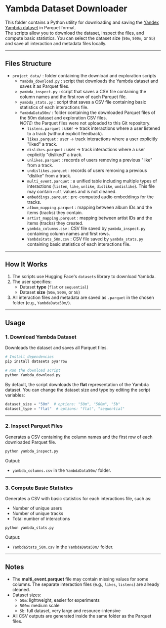 # Yambda Dataset Downloader

This folder contains a Python utility for downloading and saving the [Yandex Yambda dataset](https://huggingface.co/datasets/yandex/yambda) in Parquet format.  
The scripts allow you to download the dataset, inspect the files, and compute basic statistics. You can select the dataset size (`50m`, `500m`, or `5b`) and save all interaction and metadata files locally.

---

## Files Structure

- `project_data/` : folder containing the download and exploration scripts
  - `Yambda_download.py` : script that downloads the Yambda dataset and saves it as Parquet files.
  - `yambda_inspect.py` : script that saves a CSV file containing the column names and the first row of each Parquet file.
  - `yambda_stats.py` : script that saves a CSV file containing basic statistics of each interactions file.
  - `YambdaData50m/` : folder containing the downloaded Parquet files of the 50m dataset and exploration CSV files.  
    *NOTE:* the Parquet files were not uploaded to this Git repository.
    - `listens.parquet` : user → track interactions where a user listened to a track (without explicit feedback).
    - `likes.parquet` : user → track interactions where a user explicitly "liked" a track.
    - `dislikes.parquet` : user → track interactions where a user explicitly "disliked" a track.
    - `unlikes.parquet` : records of users removing a previous "like" from a track.
    - `undislikes.parquet` : records of users removing a previous "dislike" from a track.
    - `multi_event.parquet` : a unified table including multiple types of interactions (`listen`, `like`, `unlike`, `dislike`, `undislike`). This file may contain `null` values and is not cleaned.
    - `embeddings.parquet` : pre-computed audio embeddings for the tracks.
    - `album_mapping.parquet` : mapping between album IDs and the items (tracks) they contain.
    - `artist_mapping.parquet` : mapping between artist IDs and the items (tracks) they created.
    - `yambda_columns.csv` : CSV file saved by `yambda_inspect.py` containing column names and first rows.
    - `YambdaStats_50m.csv` : CSV file saved by `yambda_stats.py` containing basic statistics of each interactions file.

---

## How It Works

1. The scripts use Hugging Face's `datasets` library to download Yambda.
2. The user specifies:
   - Dataset **type** (`flat` or `sequential`)  
   - Dataset **size** (`50m`, `500m`, or `5b`)  
3. All interaction files and metadata are saved as `.parquet` in the chosen folder (e.g., `YambdaData50m/`).

---

## Usage

### 1. Download Yambda Dataset
Downloads the dataset and saves all Parquet files.

```bash
# Install dependencies
pip install datasets pyarrow

# Run the download script
python Yambda_download.py
```

By default, the script downloads the **flat** representation of the Yambda dataset. You can change the dataset size and type by editing the script variables:

```python
dataset_size = "50m"  # options: "50m", "500m", "5b"
dataset_type = "flat"  # options: "flat", "sequential"
```

---

### 2. Inspect Parquet Files
Generates a CSV containing the column names and the first row of each downloaded Parquet file.

```bash
python yambda_inspect.py
```

Output:
- `yambda_columns.csv` in the `YambdaData50m/` folder.

---

### 3. Compute Basic Statistics
Generates a CSV with basic statistics for each interactions file, such as:
- Number of unique users
- Number of unique tracks
- Total number of interactions

```bash
python yambda_stats.py
```

Output:
- `YambdaStats_50m.csv` in the `YambdaData50m/` folder.

---

## Notes

- The **multi_event.parquet** file may contain missing values for some columns. The separate interaction files (e.g., `likes`, `listens`) are already cleaned.
- Dataset sizes:
  - `50m`: lightweight, easier for experiments
  - `500m`: medium scale
  - `5b`: full dataset, very large and resource-intensive
- All CSV outputs are generated inside the same folder as the Parquet files.
